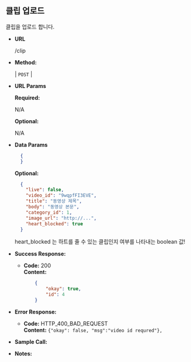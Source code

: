 **클립 업로드**
----
  
  클립을 업로드 합니다.
  

* **URL**

  /clip

* **Method:**
  
  | `POST` |
  
*  **URL Params**

   **Required:**
 
   N/A
   
   **Optional:**
 
   N/A

* **Data Params**

    ```json
      {
      }
    ```
    
    **Optional:**
    ```json
      {
        "live": false,
        "video_id": "9wqpfFI3EVE",
        "title": "동영상 제목",
        "body": "동영상 본문",
        "category_id": 1,
        "image_url": "http://...",
        "heart_blocked": true
      }
    ```
    
    heart_blocked 는 하트를 줄 수 있는 클립인지 여부를 나타내는 boolean 값!

* **Success Response:**
  
  * **Code:** 200 <br />
    **Content:** 
    ```json
        {
            "okay": true,
            "id": 4
        }
    ```
 
* **Error Response:**

  * **Code:** HTTP_400_BAD_REQUEST <br />
    **Content:** `{"okay": false, "msg":"video id requred"}, `

* **Sample Call:**


* **Notes:**

